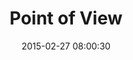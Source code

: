 ---
layout: post
title:  "Point of View"
number: "58"
date:   2015-02-27 08:00:30
large-image: "https://farm9.staticflickr.com/8642/16662736345_2d81b87501_s.jpg"
---